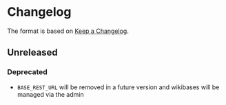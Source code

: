 # Changelog

The format is based on [Keep a Changelog](https://keepachangelog.com/en/1.0.0/).

## Unreleased

### Deprecated
 - `BASE_REST_URL` will be removed in a future version and wikibases will be managed via the admin
